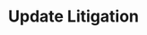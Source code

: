 ---
title: Update Litigation
excerpt: >-
  Update an existing litigation case. The user must be a contributor to update a
  litigation record.
api:
  file: litigation.json
  operationId: UpdateLitigation
deprecated: false
hidden: false
metadata:
  title: ''
  description: ''
  robots: index
next:
  description: ''
---